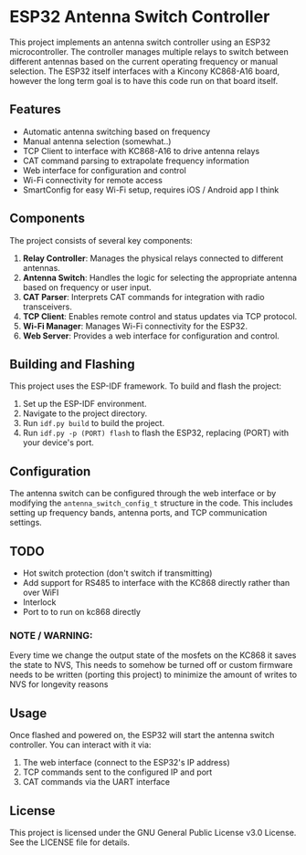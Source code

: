 # ESP32 Antenna Switch Controller

This project implements an antenna switch controller using an ESP32 microcontroller. The controller manages multiple
relays to switch between different antennas based on the current operating frequency or manual selection.
The ESP32 itself interfaces with a Kincony KC868-A16 board, however the long term goal is to have this code run on that
board itself.

## Features

- Automatic antenna switching based on frequency
- Manual antenna selection (somewhat..)
- TCP Client to interface with KC868-A16 to drive antenna relays
- CAT command parsing to extrapolate frequency information
- Web interface for configuration and control
- Wi-Fi connectivity for remote access
- SmartConfig for easy Wi-Fi setup, requires iOS / Android app I think

## Components

The project consists of several key components:

1. **Relay Controller**: Manages the physical relays connected to different antennas.
2. **Antenna Switch**: Handles the logic for selecting the appropriate antenna based on frequency or user input.
3. **CAT Parser**: Interprets CAT commands for integration with radio transceivers.
4. **TCP Client**: Enables remote control and status updates via TCP protocol.
5. **Wi-Fi Manager**: Manages Wi-Fi connectivity for the ESP32.
6. **Web Server**: Provides a web interface for configuration and control.

## Building and Flashing

This project uses the ESP-IDF framework. To build and flash the project:

1. Set up the ESP-IDF environment.
2. Navigate to the project directory.
3. Run `idf.py build` to build the project.
4. Run `idf.py -p (PORT) flash` to flash the ESP32, replacing (PORT) with your device's port.

## Configuration

The antenna switch can be configured through the web interface or by modifying the `antenna_switch_config_t` structure
in the code. This includes setting up frequency bands, antenna ports, and TCP communication settings.

## TODO

* Hot switch protection (don't switch if transmitting)
* Add support for RS485 to interface with the KC868 directly rather than over WiFI
* Interlock
* Port to to run on kc868 directly

### NOTE / WARNING: 

Every time we change the output state of the mosfets on the KC868 it saves the state to NVS, 
This needs to somehow be turned off or custom firmware needs to be written (porting this project) to minimize the
amount of writes to NVS for longevity reasons

## Usage

Once flashed and powered on, the ESP32 will start the antenna switch controller. You can interact with it via:

1. The web interface (connect to the ESP32's IP address)
2. TCP commands sent to the configured IP and port
3. CAT commands via the UART interface

## License

This project is licensed under the GNU General Public License v3.0 License. See the LICENSE file for details.
